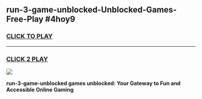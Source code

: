 
## run-3-game-unblocked-Unblocked-Games-Free-Play #4hoy9
<h3>
<a href="https://us.freeplayer.one?title=run-3-game-unblocked&ref=9M">CLICK TO PLAY</a></h3>
<hr>

<h3>
<a href="https://us.freeplayer.one?title=run-3-game-unblocked&ref=9M">CLICK 2 PLAY</a>
  
</h3>

<a href="https://us.freeplayer.one?title=run-3-game-unblocked&ref=9M"><img src="https://clearcache.store/games.png"></a>


**run-3-game-unblocked games unblocked: Your Gateway to Fun and Accessible Online Gaming**
